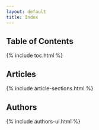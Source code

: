 ```yaml
---
layout: default
title: Index
---
```


## Table of Contents
{% include toc.html %}

## Articles
{% include article-sections.html %}

## Authors
{% include authors-ul.html %}

